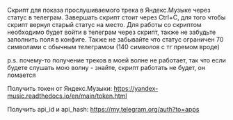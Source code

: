 Скрипт для показа прослушиваемого трека в Яндекс.Музыке через статус в телеграм.
Завершать скрипт стоит через Ctrl+C, для того чтобы скрипт вернул старый статус на место.
Для работы со скриптом необходимо будет войти в телеграм через скрипт, также не забудьте заполнить поля в конфиге.
Также не забывайте что статус ограничен 70 символами с обычным телеграмом (140 символов с тг премом вроде)

p.s. почему-то получение треков в моей волне не работает, так что если будете слушать мою волну - знайте, скрипт работать не будет, он ломается

Получить токен от Яндекс.Музыки: https://yandex-music.readthedocs.io/en/main/token.html

Получить api_id и api_hash: https://my.telegram.org/auth?to=apps
